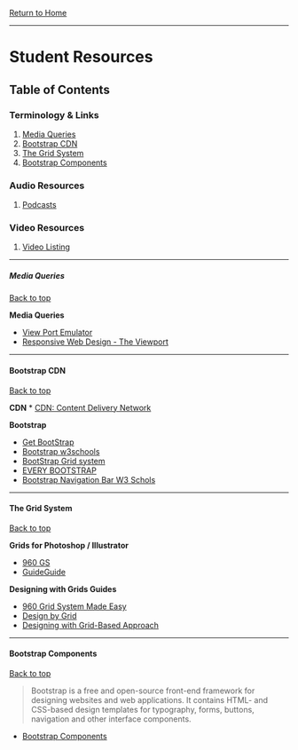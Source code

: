 [Return to Home](../../../README.md)

<hr>

# Student Resources

## Table of Contents

### Terminology & Links

01. [Media Queries](#html-tags)
02. [Bootstrap CDN](#bootstrap-cdn)
03. [The Grid System](#the-grid-system)
04. [Bootstrap Components](#bootstrap-components)

### Audio Resources
1.  [Podcasts](/podcasts.md)

### Video Resources
01. [Video Listing](/video.md)

<hr>


##### Media Queries

[Back to top](#student-resources)

**Media Queries**
* [View Port Emulator](http://www.viewportemulator.com/)
* [Responsive Web Design - The Viewport](https://www.w3schools.com/css/css_rwd_viewport.asp)

<hr>

#### Bootstrap CDN
[Back to top](#student-resources)

**CDN**
	* [CDN: Content Delivery Network](https://support.rackspace.com/how-to/what-is-a-cdn/)

**Bootstrap**
* [Get BootStrap](https://getbootstrap.com/)
* [Bootstrap w3schools](https://www.w3schools.com/bootstrap/)
* [BootStrap Grid system](https://v4-alpha.getbootstrap.com/layout/grid/)
* [EVERY BOOTSTRAP](http://adventurega.me/bootstrap/)
* [Bootstrap Navigation Bar W3 Schols](https://www.w3schools.com/bootstrap/bootstrap_navbar.asp)

<hr>

#### The Grid System
[Back to top](#student-resources)

**Grids for Photoshop / Illustrator**
  * [960 GS](http://960.gs/)
  * [GuideGuide](http://framebox.org/)

  **Designing with Grids Guides**
  * [960 Grid System Made Easy](http://bit.ly/1sjYaFC)
  * [Design by Grid](http://www.designbygrid.com/)
  * [Designing with Grid-Based Approach](http://bit.ly/1CM4Hzo )

<hr>

#### Bootstrap Components
[Back to top](#student-resources)

> Bootstrap is a free and open-source front-end framework for designing websites and web applications. It contains HTML- and CSS-based design templates for typography, forms, buttons, navigation and other interface components.

* [Bootstrap Components](https://getbootstrap.com/docs/4.1/components/alerts/)
